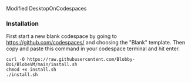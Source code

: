 Modified DesktopOnCodespaces
### Installation
First start a new blank codespace by going to https://github.com/codespaces/ and choosing the "Blank" template.
Then copy and paste this command in your codespace terminal and hit enter.
```
curl -O https://raw.githubusercontent.com/Blobby-Boi/BlobeVM/main/install.sh
chmod +x install.sh
./install.sh
```
